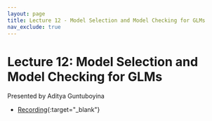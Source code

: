 ```yaml
---
layout: page
title: Lecture 12 - Model Selection and Model Checking for GLMs
nav_exclude: true
---
```


# Lecture 12: Model Selection and Model Checking for GLMs

Presented by Aditya Guntuboyina


- [Recording](https://bcourses.berkeley.edu/courses/1526710/pages/lecture-12-model-selection-and-model-checking-for-glms){:target="_blank"}
